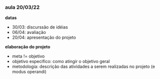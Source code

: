 ### aula 20/03/22

**datas**

- 30/03: discurssão de idéias
- 06/04: avaliação
- 20/04: apresentação do projeto

**elaboração do projeto**

- meta != objetivo
- objetivo especifico: como atingir o objetivo geral
- metodologia: descrição das atividades a serem realizadas no projeto (e modus operandi)
